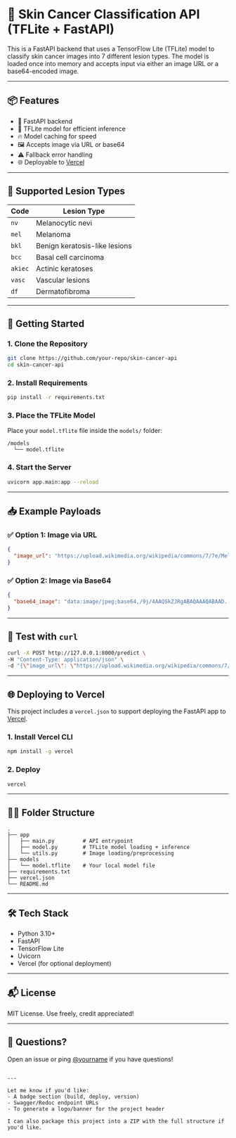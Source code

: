 # 🧠 Skin Cancer Classification API (TFLite + FastAPI)

This is a FastAPI backend that uses a TensorFlow Lite (TFLite) model to classify skin cancer images into 7 different lesion types. The model is loaded once into memory and accepts input via either an image URL or a base64-encoded image.

---

## 📦 Features

- 🚀 FastAPI backend
- 🧠 TFLite model for efficient inference
- 🔥 Model caching for speed
- 🖼️ Accepts image via URL or base64
- ⚠️ Fallback error handling
- 🌐 Deployable to [Vercel](https://vercel.com/)

---

## 🧪 Supported Lesion Types

| Code   | Lesion Type                         |
|--------|-------------------------------------|
| `nv`   | Melanocytic nevi                    |
| `mel`  | Melanoma                            |
| `bkl`  | Benign keratosis-like lesions       |
| `bcc`  | Basal cell carcinoma                |
| `akiec`| Actinic keratoses                   |
| `vasc` | Vascular lesions                    |
| `df`   | Dermatofibroma                      |

---

## 🚀 Getting Started

### 1. Clone the Repository

```bash
git clone https://github.com/your-repo/skin-cancer-api
cd skin-cancer-api
```

### 2. Install Requirements

```bash
pip install -r requirements.txt
```

### 3. Place the TFLite Model

Place your `model.tflite` file inside the `models/` folder:

```
/models
  └── model.tflite
```

### 4. Start the Server

```bash
uvicorn app.main:app --reload
```

---

## 📥 Example Payloads

### ✅ Option 1: Image via URL

```json
{
  "image_url": "https://upload.wikimedia.org/wikipedia/commons/7/7e/Melanoma.jpg"
}
```

### ✅ Option 2: Image via Base64

```json
{
  "base64_image": "data:image/jpeg;base64,/9j/4AAQSkZJRgABAQAAAQABAAD..."
}
```

---

## 🧪 Test with `curl`

```bash
curl -X POST http://127.0.0.1:8000/predict \
-H "Content-Type: application/json" \
-d "{\"image_url\": \"https://upload.wikimedia.org/wikipedia/commons/7/7e/Melanoma.jpg\"}"
```

---

## 🌐 Deploying to Vercel

This project includes a `vercel.json` to support deploying the FastAPI app to [Vercel](https://vercel.com/).

### 1. Install Vercel CLI

```bash
npm install -g vercel
```

### 2. Deploy

```bash
vercel
```

---

## 🧑‍💻 Folder Structure

```
.
├── app
│   ├── main.py         # API entrypoint
│   ├── model.py        # TFLite model loading + inference
│   └── utils.py        # Image loading/preprocessing
├── models
│   └── model.tflite    # Your local model file
├── requirements.txt
├── vercel.json
└── README.md
```

---

## 🛠 Tech Stack

- Python 3.10+
- FastAPI
- TensorFlow Lite
- Uvicorn
- Vercel (for optional deployment)

---

## 📬 License

MIT License. Use freely, credit appreciated!

---

## 💬 Questions?

Open an issue or ping [@yourname](https://github.com/yourgithub) if you have questions!
```

---

Let me know if you'd like:
- A badge section (build, deploy, version)
- Swagger/Redoc endpoint URLs
- To generate a logo/banner for the project header

I can also package this project into a ZIP with the full structure if you'd like.
